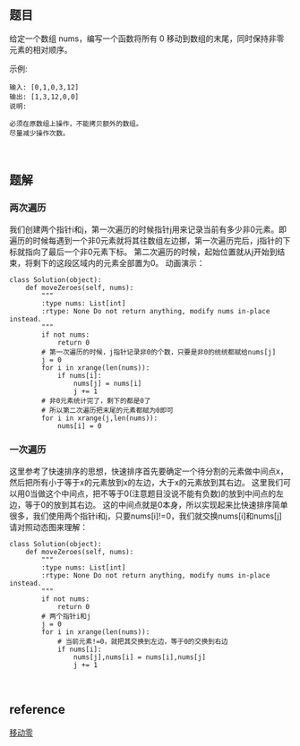## 题目
给定一个数组 nums，编写一个函数将所有 0 移动到数组的末尾，同时保持非零元素的相对顺序。

示例:
```
输入: [0,1,0,3,12]
输出: [1,3,12,0,0]
说明:

必须在原数组上操作，不能拷贝额外的数组。
尽量减少操作次数。
```

&nbsp;
## 题解
### 两次遍历
我们创建两个指针i和j，第一次遍历的时候指针j用来记录当前有多少非0元素。即遍历的时候每遇到一个非0元素就将其往数组左边挪，第一次遍历完后，j指针的下标就指向了最后一个非0元素下标。
第二次遍历的时候，起始位置就从j开始到结束，将剩下的这段区域内的元素全部置为0。
动画演示：
```
class Solution(object):
	def moveZeroes(self, nums):
		"""
		:type nums: List[int]
		:rtype: None Do not return anything, modify nums in-place instead.
		"""
		if not nums:
			return 0
		# 第一次遍历的时候，j指针记录非0的个数，只要是非0的统统都赋给nums[j]	
		j = 0
		for i in xrange(len(nums)):
			if nums[i]:
				nums[j] = nums[i]
				j += 1
		# 非0元素统计完了，剩下的都是0了
		# 所以第二次遍历把末尾的元素都赋为0即可
		for i in xrange(j,len(nums)):
			nums[i] = 0
```

### 一次遍历
这里参考了快速排序的思想，快速排序首先要确定一个待分割的元素做中间点x，然后把所有小于等于x的元素放到x的左边，大于x的元素放到其右边。
这里我们可以用0当做这个中间点，把不等于0(注意题目没说不能有负数)的放到中间点的左边，等于0的放到其右边。
这的中间点就是0本身，所以实现起来比快速排序简单很多，我们使用两个指针i和j，只要nums[i]!=0，我们就交换nums[i]和nums[j]
请对照动态图来理解：
```
class Solution(object):
	def moveZeroes(self, nums):
		"""
		:type nums: List[int]
		:rtype: None Do not return anything, modify nums in-place instead.
		"""
		if not nums:
			return 0
		# 两个指针i和j
		j = 0
		for i in xrange(len(nums)):
			# 当前元素!=0，就把其交换到左边，等于0的交换到右边
			if nums[i]:
				nums[j],nums[i] = nums[i],nums[j]
				j += 1
```

&nbsp;
## reference
[移动零](https://leetcode-cn.com/problems/move-zeroes/solution/dong-hua-yan-shi-283yi-dong-ling-by-wang_ni_ma/)
